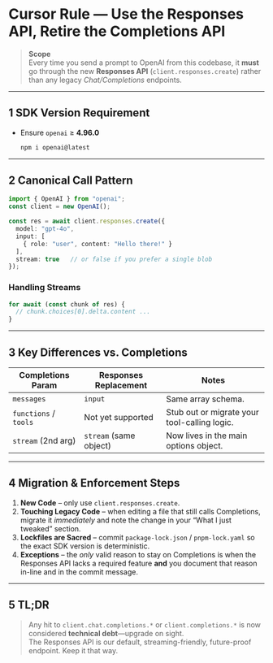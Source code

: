 # Cursor Rule — Use the **Responses API**, Retire the Completions API

> **Scope**  
> Every time you send a prompt to OpenAI from this codebase, it **must** go through the new **Responses API** (`client.responses.create`) rather than any legacy *Chat/Completions* endpoints.

---

## 1  SDK Version Requirement
- Ensure `openai` ≥ **4.96.0**  
  ```bash
  npm i openai@latest
  ```

---

## 2  Canonical Call Pattern

```ts
import { OpenAI } from "openai";
const client = new OpenAI();

const res = await client.responses.create({
  model: "gpt-4o",
  input: [
    { role: "user", content: "Hello there!" }
  ],
  stream: true   // or false if you prefer a single blob
});
```

### Handling Streams
```ts
for await (const chunk of res) {
  // chunk.choices[0].delta.content ...
}
```

---

## 3  Key Differences vs. Completions

| Completions Param | Responses Replacement | Notes |
|-------------------|-----------------------|-------|
| `messages`        | `input`               | Same array schema. |
| `functions` / `tools` | Not yet supported  | Stub out or migrate your tool-calling logic. |
| `stream` (2nd arg) | `stream` (same object) | Now lives in the main options object. |

---

## 4  Migration & Enforcement Steps

1. **New Code** – only use `client.responses.create`.  
2. **Touching Legacy Code** – when editing a file that still calls Completions, migrate it *immediately* and note the change in your “What I just tweaked” section.  
3. **Lockfiles are Sacred** – commit `package-lock.json` / `pnpm-lock.yaml` so the exact SDK version is deterministic.  
4. **Exceptions** – the *only* valid reason to stay on Completions is when the Responses API lacks a required feature **and** you document that reason in-line and in the commit message.

---

## 5  TL;DR

> Any hit to `client.chat.completions.*` or `client.completions.*` is now considered **technical debt**—upgrade on sight.  
> The Responses API is our default, streaming-friendly, future-proof endpoint. Keep it that way.
